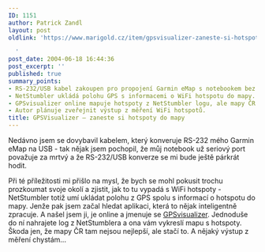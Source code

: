 ```yaml
---
ID: 1151
author: Patrick Zandl
layout: post
oldlink: 'https://www.marigold.cz/item/gpsvisualizer-zaneste-si-hotspoty-do-mapy

  '
post_date: 2004-06-18 16:44:36
post_excerpt: ''
published: true
summary_points:
- RS-232/USB kabel zakoupen pro propojení Garmin eMap s notebookem bez sériového portu.
- NetStumbler ukládá polohu GPS s informacemi o WiFi hotspotu do mapy.
- GPSvisualizer online mapuje hotspoty z NetStumbler logu, ale mapy ČR nejsou ideální.
- Autor plánuje zveřejnit výstup z měření WiFi hotspotů.
title: GPSVisualizer – zaneste si hotspoty do mapy
---
```


<p>
Nedávno jsem se dovybavil kabelem, který konveruje RS-232 mého Garmin eMap na USB - tak nějak jsem pochopil, že můj notebook už seriový port považuje za mrtvý a že RS-232/USB konverze se mi bude ještě párkrát hodit. </p>
<p>
Při té příležitosti mi přišlo na mysl, že bych se mohl pokusit trochu prozkoumat svoje okolí a zjistit, jak to tu vypadá s WiFi hotspoty - NetStumbler totiž umí ukládat polohu z GPS spolu s informací o hotspotu do mapy. Jenže pak jsem začal hledat aplikaci, která to nějak inteligentně zpracuje. A našel jsem ji, je online a jmenuje se <a href="http://www.gpsvisualizer.com/map?form=wifi">GPSvisualizer</a>. Jednoduše do ní nahrajete log z NetStumblera a ona vám vykreslí mapu s hotspoty. Škoda jen, že mapy ČR tam nejsou nejlepší, ale stačí to. A nějaký výstup z měření chystám... </p>

<!--more-->	<p />
